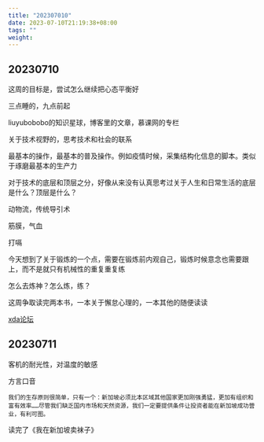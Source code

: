 ```yaml
---
title: "202307010"
date: 2023-07-10T21:19:38+08:00
tags: ""
weight: 
---
```


## 20230710

这周的目标是，尝试怎么继续把心态平衡好

三点睡的，九点前起

liuyubobobo的知识星球，博客里的文章，慕课网的专栏

关于技术视野的，思考技术和社会的联系

最基本的操作，最基本的普及操作。例如疫情时候，采集结构化信息的脚本。类似于琢磨最基本的生产力

对于技术的底层和顶层之分，好像从来没有认真思考过关于人生和日常生活的底层是什么？顶层是什么？

动物流，传统导引术

筋膜，气血

打嗝

今天想到了关于锻炼的一个点，需要在锻炼前内观自己，锻炼时候意念也需要跟上，而不是就只有机械性的重复重复练

怎么去炼神？怎么炼，练？

这周争取读完两本书，一本关于懈怠心理的，一本其他的随便读读

[xda论坛](https://forum.xda-developers.com/)

## 20230711


客机的耐光性，对温度的敏感

方言口音

```
我们的生存原则很简单，只有一个：新加坡必须比本区域其他国家更加刚强勇猛，更加有组织和富有效率……尽管我们缺乏国内市场和天然资源，我们一定要提供条件让投资者能在新加坡成功营业，有利可图。
```

读完了《我在新加坡卖袜子》